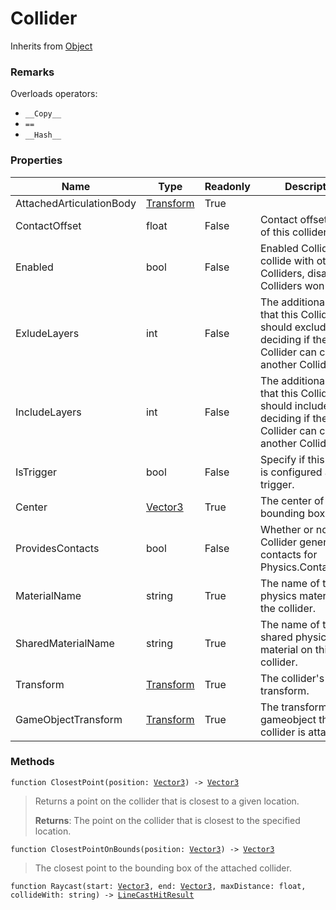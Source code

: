 # Collider
Inherits from [Object](../objects/Object.md)
### Remarks
Overloads operators: 
- `__Copy__`
- `==`
- `__Hash__`
### Properties
|Name|Type|Readonly|Description|
|---|---|---|---|
|AttachedArticulationBody|[Transform](../objects/Transform.md)|True||
|ContactOffset|float|False|Contact offset value of this collider.|
|Enabled|bool|False|Enabled Colliders will collide with other Colliders, disabled Colliders won't.|
|ExludeLayers|int|False|The additional layers that this Collider should exclude when deciding if the Collider can contact another Collider.|
|IncludeLayers|int|False|The additional layers that this Collider should include when deciding if the Collider can contact another Collider.|
|IsTrigger|bool|False|Specify if this collider is configured as a trigger.|
|Center|[Vector3](../objects/Vector3.md)|True|The center of the bounding box.|
|ProvidesContacts|bool|False|Whether or not this Collider generates contacts for Physics.ContactEvent.|
|MaterialName|string|True|The name of the physics material on the collider.|
|SharedMaterialName|string|True|The name of the shared physics material on this collider.|
|Transform|[Transform](../objects/Transform.md)|True|The collider's transform.|
|GameObjectTransform|[Transform](../objects/Transform.md)|True|The transform of the gameobject this collider is attached to.|


### Methods
<pre class="language-typescript"><code class="lang-typescript">function ClosestPoint(position: <a data-footnote-ref href="#user-content-fn-37">Vector3</a>) -> <a data-footnote-ref href="#user-content-fn-37">Vector3</a></code></pre>
> Returns a point on the collider that is closest to a given location.
> 
> **Returns**: The point on the collider that is closest to the specified location.
<pre class="language-typescript"><code class="lang-typescript">function ClosestPointOnBounds(position: <a data-footnote-ref href="#user-content-fn-37">Vector3</a>) -> <a data-footnote-ref href="#user-content-fn-37">Vector3</a></code></pre>
> The closest point to the bounding box of the attached collider.
> 
<pre class="language-typescript"><code class="lang-typescript">function Raycast(start: <a data-footnote-ref href="#user-content-fn-37">Vector3</a>, end: <a data-footnote-ref href="#user-content-fn-37">Vector3</a>, maxDistance: float, collideWith: string) -> <a data-footnote-ref href="#user-content-fn-12">LineCastHitResult</a></code></pre>

[^0]: [Camera](../static/Camera.md)
[^1]: [Character](../objects/Character.md)
[^2]: [Collider](../objects/Collider.md)
[^3]: [Collision](../objects/Collision.md)
[^4]: [Color](../objects/Color.md)
[^5]: [Convert](../static/Convert.md)
[^6]: [Cutscene](../static/Cutscene.md)
[^7]: [Dict](../objects/Dict.md)
[^8]: [Game](../static/Game.md)
[^9]: [Human](../objects/Human.md)
[^10]: [Input](../static/Input.md)
[^11]: [Json](../static/Json.md)
[^12]: [LineCastHitResult](../objects/LineCastHitResult.md)
[^13]: [LineRenderer](../objects/LineRenderer.md)
[^14]: [List](../objects/List.md)
[^15]: [Locale](../objects/Locale.md)
[^16]: [Map](../static/Map.md)
[^17]: [MapObject](../objects/MapObject.md)
[^18]: [MapTargetable](../objects/MapTargetable.md)
[^19]: [Math](../static/Math.md)
[^20]: [Network](../static/Network.md)
[^21]: [NetworkView](../objects/NetworkView.md)
[^22]: [PersistentData](../static/PersistentData.md)
[^23]: [Physics](../static/Physics.md)
[^24]: [Player](../objects/Player.md)
[^25]: [Quaternion](../objects/Quaternion.md)
[^26]: [Random](../objects/Random.md)
[^27]: [Range](../objects/Range.md)
[^28]: [RoomData](../static/RoomData.md)
[^29]: [Set](../objects/Set.md)
[^30]: [Shifter](../objects/Shifter.md)
[^31]: [String](../static/String.md)
[^32]: [Time](../static/Time.md)
[^33]: [Titan](../objects/Titan.md)
[^34]: [Transform](../objects/Transform.md)
[^35]: [UI](../static/UI.md)
[^36]: [Vector2](../objects/Vector2.md)
[^37]: [Vector3](../objects/Vector3.md)
[^38]: [Object](../objects/Object.md)
[^39]: [Component](../objects/Component.md)
